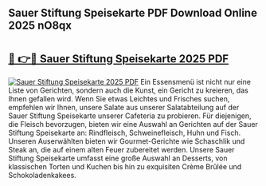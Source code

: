 ## Sauer Stiftung Speisekarte PDF Download Online 2025 nO8qx

# <h2><a href="http://gcbtaq8.nevu.top/?p=Sauer+Stiftung+Speisekarte">🔗 👉🔴 Sauer Stiftung Speisekarte 2025 PDF</a></h2>

[![Sauer Stiftung Speisekarte 2025 PDF](https://i.imgur.com/dBaPXMq.png)](http://gcbtaq8.nevu.top/?p=Sauer+Stiftung+Speisekarte)
Ein Essensmenü ist nicht nur eine Liste von Gerichten, sondern auch die Kunst, ein Gericht zu kreieren, das Ihnen gefallen wird. Wenn Sie etwas Leichtes und Frisches suchen, empfehlen wir Ihnen, unsere Salate aus unserer Salatabteilung auf der Sauer Stiftung Speisekarte unserer Cafeteria zu probieren. Für diejenigen, die Fleisch bevorzugen, bieten wir eine Auswahl an Gerichten auf der Sauer Stiftung Speisekarte an: Rindfleisch, Schweinefleisch, Huhn und Fisch. Unseren Auserwählten bieten wir Gourmet-Gerichte wie Schaschlik und Steak an, die auf einem alten Feuer zubereitet werden. Unsere Sauer Stiftung Speisekarte umfasst eine große Auswahl an Desserts, von klassischen Torten und Kuchen bis hin zu exquisiten Crème Brûlée und Schokoladenkakees.
